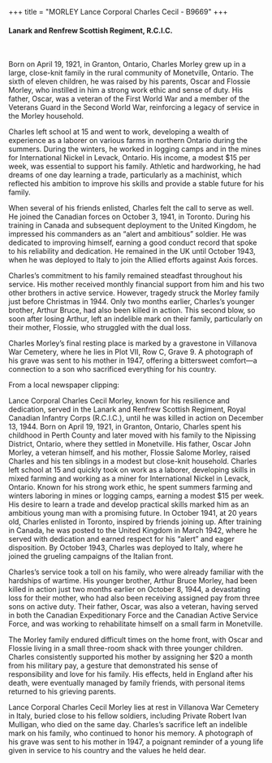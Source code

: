 +++
title = "MORLEY Lance Corporal Charles Cecil - B9669"
+++

#### Lanark and Renfrew Scottish Regiment, R.C.I.C.
<br>


Born on April 19, 1921, in Granton, Ontario, Charles Morley grew up in a large, close-knit family in the rural community of Monetville, Ontario. The sixth of eleven children, he was raised by his parents, Oscar and Flossie Morley, who instilled in him a strong work ethic and sense of duty. His father, Oscar, was a veteran of the First World War and a member of the Veterans Guard in the Second World War, reinforcing a legacy of service in the Morley household.

Charles left school at 15 and went to work, developing a wealth of experience as a laborer on various farms in northern Ontario during the summers. During the winters, he worked in logging camps and in the mines for International Nickel in Levack, Ontario. His income, a modest $15 per week, was essential to support his family. Athletic and hardworking, he had dreams of one day learning a trade, particularly as a machinist, which reflected his ambition to improve his skills and provide a stable future for his family.

When several of his friends enlisted, Charles felt the call to serve as well. He joined the Canadian forces on October 3, 1941, in Toronto. During his training in Canada and subsequent deployment to the United Kingdom, he impressed his commanders as an “alert and ambitious” soldier. He was dedicated to improving himself, earning a good conduct record that spoke to his reliability and dedication. He remained in the UK until October 1943, when he was deployed to Italy to join the Allied efforts against Axis forces.

Charles’s commitment to his family remained steadfast throughout his service. His mother received monthly financial support from him and his two other brothers in active service. However, tragedy struck the Morley family just before Christmas in 1944. Only two months earlier, Charles’s younger brother, Arthur Bruce, had also been killed in action. This second blow, so soon after losing Arthur, left an indelible mark on their family, particularly on their mother, Flossie, who struggled with the dual loss.

Charles Morley’s final resting place is marked by a gravestone in Villanova War Cemetery, where he lies in Plot VII, Row C, Grave 9. 
A photograph of his grave was sent to his mother in 1947, offering a bittersweet comfort—a connection to a son who sacrificed everything for his country.


From a local newspaper clipping:

Lance Corporal Charles Cecil Morley, known for his resilience and dedication, served in the Lanark and Renfrew Scottish Regiment, Royal Canadian Infantry Corps (R.C.I.C.), until he was killed in action on December 13, 1944. 
Born on April 19, 1921, in Granton, Ontario, Charles spent his childhood in Perth County and later moved with his family to the Nipissing District, Ontario, where they settled in Monetville. His father, Oscar John Morley, a veteran himself, and his mother, Flossie Salome Morley, raised Charles and his ten siblings in a modest but close-knit household.
Charles left school at 15 and quickly took on work as a laborer, developing skills in mixed farming and working as a miner for International Nickel in Levack, Ontario. Known for his strong work ethic, he spent summers farming and winters laboring in mines or logging camps, earning a modest $15 per week. His desire to learn a trade and develop practical skills marked him as an ambitious young man with a promising future.
In October 1941, at 20 years old, Charles enlisted in Toronto, inspired by friends joining up. After training in Canada, he was posted to the United Kingdom in March 1942, where he served with dedication and earned respect for his “alert” and eager disposition. 
By October 1943, Charles was deployed to Italy, where he joined the grueling campaigns of the Italian front.

Charles’s service took a toll on his family, who were already familiar with the hardships of wartime. His younger brother, Arthur Bruce Morley, had been killed in action just two months earlier on October 8, 1944, a devastating loss for their mother, who had also been receiving assigned pay from three sons on active duty. Their father, Oscar, was also a veteran, having served in both the Canadian Expeditionary Force and the Canadian Active Service Force, and was working to rehabilitate himself on a small farm in Monetville.

The Morley family endured difficult times on the home front, with Oscar and Flossie living in a small three-room shack with three younger children. Charles consistently supported his mother by assigning her $20 a month from his military pay, a gesture that demonstrated his sense of responsibility and love for his family. His effects, held in England after his death, were eventually managed by family friends, with personal items returned to his grieving parents.

Lance Corporal Charles Cecil Morley lies at rest in Villanova War Cemetery in Italy, buried close to his fellow soldiers, including Private Robert Ivan Mulligan, who died on the same day. 
Charles’s sacrifice left an indelible mark on his family, who continued to honor his memory. A photograph of his grave was sent to his mother in 1947, a poignant reminder of a young life given in service to his country and the values he held dear.

